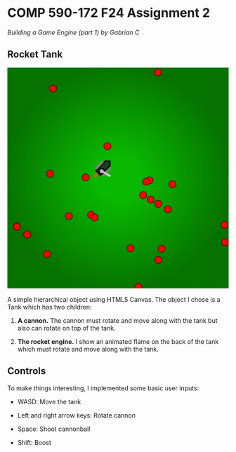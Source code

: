# COMP 590-172 F24 Assignment 2

*Building a Game Engine (part 1) by Gabrian C*

## Rocket Tank

![Screenshot of Rocket Tank](/screenshot.png)

A simple hierarchical object using HTML5 Canvas. The object I chose is a Tank which has two children:

1. **A cannon.** The cannon must rotate and move along with the tank but also can rotate on top of the tank.

2. **The rocket engine.** I show an animated flame on the back of the tank which must rotate and move along with the tank.

## Controls

To make things interesting, I implemented some basic user inputs:

- WASD: Move the tank

- Left and right arrow keys: Rotate cannon

- Space: Shoot cannonball

- Shift: Boost